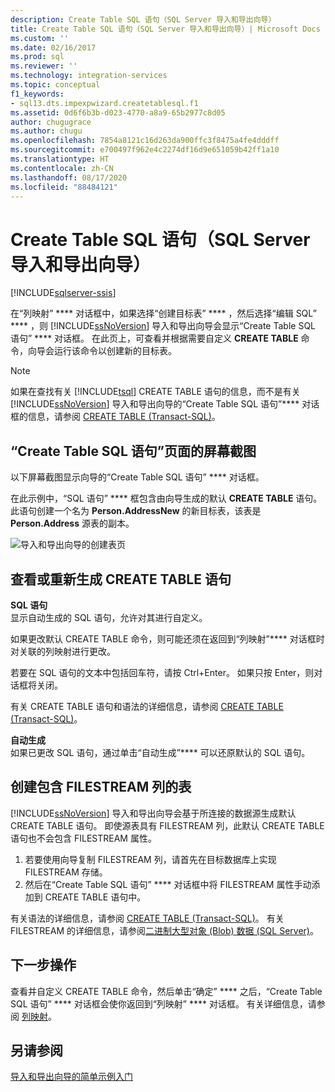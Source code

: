 ```yaml
---
description: Create Table SQL 语句（SQL Server 导入和导出向导）
title: Create Table SQL 语句（SQL Server 导入和导出向导）| Microsoft Docs
ms.custom: ''
ms.date: 02/16/2017
ms.prod: sql
ms.reviewer: ''
ms.technology: integration-services
ms.topic: conceptual
f1_keywords:
- sql13.dts.impexpwizard.createtablesql.f1
ms.assetid: 0d6f6b3b-d023-4770-a8a9-65b2977c8d05
author: chugugrace
ms.author: chugu
ms.openlocfilehash: 7854a8121c16d263da900ffc3f8475a4fe4dddff
ms.sourcegitcommit: e700497f962e4c2274df16d9e651059b42ff1a10
ms.translationtype: HT
ms.contentlocale: zh-CN
ms.lasthandoff: 08/17/2020
ms.locfileid: "88484121"
---
```

# <a name="create-table-sql-statement-sql-server-import-and-export-wizard"></a>Create Table SQL 语句（SQL Server 导入和导出向导）

[!INCLUDE[sqlserver-ssis](../../includes/applies-to-version/sqlserver-ssis.md)]


在“列映射” **** 对话框中，如果选择“创建目标表” **** ，然后选择“编辑 SQL” **** ，则 [!INCLUDE[ssNoVersion](../../includes/ssnoversion-md.md)] 导入和导出向导会显示“Create Table SQL 语句” **** 对话框。 在此页上，可查看并根据需要自定义 **CREATE TABLE** 命令，向导会运行该命令以创建新的目标表。
  
> [!NOTE]
> 如果在查找有关 [!INCLUDE[tsql](../../includes/tsql-md.md)] CREATE TABLE 语句的信息，而不是有关 [!INCLUDE[ssNoVersion](../../includes/ssnoversion-md.md)] 导入和导出向导的“Create Table SQL 语句”**** 对话框的信息，请参阅 [CREATE TABLE (Transact-SQL)](../../t-sql/statements/create-table-transact-sql.md)。 
  
## <a name="screen-shot-of-the-create-table-sql-statement-page"></a>“Create Table SQL 语句”页面的屏幕截图  
 以下屏幕截图显示向导的“Create Table SQL 语句” **** 对话框。
 
在此示例中，“SQL 语句” **** 框包含由向导生成的默认 **CREATE TABLE** 语句。 此语句创建一个名为 **Person.AddressNew** 的新目标表，该表是 **Person.Address** 源表的副本。 
  
 ![导入和导出向导的创建表页](../../integration-services/import-export-data/media/create-table.png "导入和导出向导的创建表页")  
  
## <a name="review-or-regenerate-the-create-table-statement"></a>查看或重新生成 CREATE TABLE 语句  
 **SQL 语句**  
显示自动生成的 SQL 语句，允许对其进行自定义。
 
如果更改默认 CREATE TABLE 命令，则可能还须在返回到“列映射”**** 对话框时对关联的列映射进行更改。  
  
若要在 SQL 语句的文本中包括回车符，请按 Ctrl+Enter。 如果只按 Enter，则对话框将关闭。  
  
有关 CREATE TABLE 语句和语法的详细信息，请参阅 [CREATE TABLE (Transact-SQL)](../../t-sql/statements/create-table-transact-sql.md)。   
  
 **自动生成**  
 如果已更改 SQL 语句，通过单击“自动生成”**** 可以还原默认的 SQL 语句。  
  
## <a name="create-a-table-that-includes-a-filestream-column"></a>创建包含 FILESTREAM 列的表  
 [!INCLUDE[ssNoVersion](../../includes/ssnoversion-md.md)] 导入和导出向导会基于所连接的数据源生成默认 CREATE TABLE 语句。 即使源表具有 FILESTREAM 列，此默认 CREATE TABLE 语句也不会包含 FILESTREAM 属性。
 1.  若要使用向导复制 FILESTREAM 列，请首先在目标数据库上实现 FILESTREAM 存储。
 2.  然后在“Create Table SQL 语句” **** 对话框中将 FILESTREAM 属性手动添加到 CREATE TABLE 语句中。  

有关语法的详细信息，请参阅 [CREATE TABLE (Transact-SQL)](../../t-sql/statements/create-table-transact-sql.md)。 有关 FILESTREAM 的详细信息，请参阅[二进制大型对象 (Blob) 数据 (SQL Server)](../../relational-databases/blob/binary-large-object-blob-data-sql-server.md)。  
  
## <a name="whats-next"></a>下一步操作  
 查看并自定义 CREATE TABLE 命令，然后单击“确定” **** 之后，“Create Table SQL 语句” **** 对话框会使你返回到“列映射” **** 对话框。 有关详细信息，请参阅 [列映射](../../integration-services/import-export-data/column-mappings-sql-server-import-and-export-wizard.md)。
 
 ## <a name="see-also"></a>另请参阅
[导入和导出向导的简单示例入门](../../integration-services/import-export-data/get-started-with-this-simple-example-of-the-import-and-export-wizard.md)


